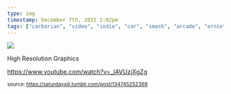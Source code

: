 ```yaml
---
type: img
timestamp: December 7th, 2015 2:02pm
tags: ["carbarian", "video", "indie", "car", "smash", "arcade", "arnie", "crom", "game", "art"]
---
```

<img src="https://saturdayxiii.github.io/media/media/134745252369.jpg"/>
                                                                                          
High Resolution Graphics

<a href="https://www.youtube.com/watch?v=_IAVUzjXgZg" target="_blank">https://www.youtube.com/watch?v=_IAVUzjXgZg</a><br/>
 
                                    
                
                
                
                
                                
<small>source: https://saturdayxiii.tumblr.com/post/134745252369</small>